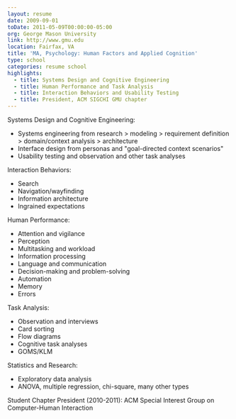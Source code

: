 ```yaml
---
layout: resume
date: 2009-09-01
toDate: 2011-05-09T00:00:00-05:00
org: George Mason University
link: http://www.gmu.edu
location: Fairfax, VA
title: 'MA, Psychology: Human Factors and Applied Cognition'
type: school
categories: resume school
highlights:
  - title: Systems Design and Cognitive Engineering
  - title: Human Performance and Task Analysis
  - title: Interaction Behaviors and Usability Testing
  - title: President, ACM SIGCHI GMU chapter
---
```


Systems Design and Cognitive Engineering:

- Systems engineering from research > modeling > requirement definition > domain/context analysis > architecture
- Interface design from personas and "goal-directed context scenarios"
- Usability testing and observation and other task analyses

Interaction Behaviors:

- Search
- Navigation/wayfinding
- Information architecture
- Ingrained expectations

Human Performance:

- Attention and vigilance
- Perception
- Multitasking and workload
- Information processing
- Language and communication
- Decision-making and problem-solving
- Automation
- Memory
- Errors

Task Analysis:

- Observation and interviews
- Card sorting
- Flow diagrams
- Cognitive task analyses
- GOMS/KLM

Statistics and Research:

- Exploratory data analysis
- ANOVA, multiple regression, chi-square, many other types

Student Chapter President (2010-2011): ACM Special Interest Group on Computer-Human Interaction
